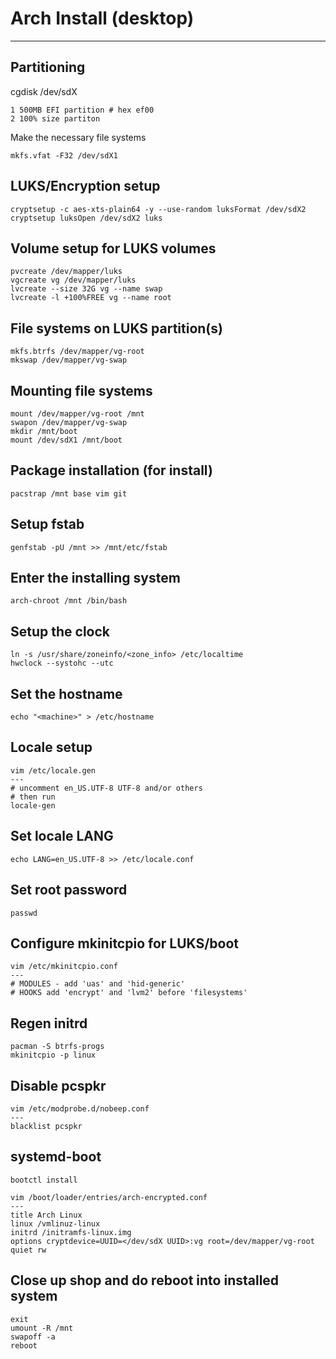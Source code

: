 # Arch Install (desktop)
---

## Partitioning
cgdisk /dev/sdX
```
1 500MB EFI partition # hex ef00
2 100% size partiton 
```

Make the necessary file systems
```
mkfs.vfat -F32 /dev/sdX1
```

## LUKS/Encryption setup 
```
cryptsetup -c aes-xts-plain64 -y --use-random luksFormat /dev/sdX2
cryptsetup luksOpen /dev/sdX2 luks
```

## Volume setup for LUKS volumes
```
pvcreate /dev/mapper/luks
vgcreate vg /dev/mapper/luks
lvcreate --size 32G vg --name swap
lvcreate -l +100%FREE vg --name root
```

## File systems on LUKS partition(s) 
```
mkfs.btrfs /dev/mapper/vg-root
mkswap /dev/mapper/vg-swap
```

## Mounting file systems
```
mount /dev/mapper/vg-root /mnt 
swapon /dev/mapper/vg-swap 
mkdir /mnt/boot
mount /dev/sdX1 /mnt/boot
```

## Package installation (for install)
```
pacstrap /mnt base vim git
```

## Setup fstab
```
genfstab -pU /mnt >> /mnt/etc/fstab
```

## Enter the installing system
```
arch-chroot /mnt /bin/bash
```

## Setup the clock
```
ln -s /usr/share/zoneinfo/<zone_info> /etc/localtime
hwclock --systohc --utc
```

## Set the hostname 
```
echo "<machine>" > /etc/hostname
```

## Locale setup
```
vim /etc/locale.gen
---
# uncomment en_US.UTF-8 UTF-8 and/or others
# then run
locale-gen
```

## Set locale LANG
```
echo LANG=en_US.UTF-8 >> /etc/locale.conf
```

## Set root password
```
passwd
```

## Configure mkinitcpio for LUKS/boot
```
vim /etc/mkinitcpio.conf
---
# MODULES - add 'uas' and 'hid-generic'
# HOOKS add 'encrypt' and 'lvm2' before 'filesystems'
```

## Regen initrd 
```
pacman -S btrfs-progs
mkinitcpio -p linux
```

## Disable pcspkr

```
vim /etc/modprobe.d/nobeep.conf
---
blacklist pcspkr
```

## systemd-boot
```
bootctl install
```

```
vim /boot/loader/entries/arch-encrypted.conf
---
title Arch Linux
linux /vmlinuz-linux
initrd /initramfs-linux.img
options cryptdevice=UUID=</dev/sdX UUID>:vg root=/dev/mapper/vg-root quiet rw 
```


## Close up shop and do reboot into installed system
```
exit
umount -R /mnt
swapoff -a
reboot
```

